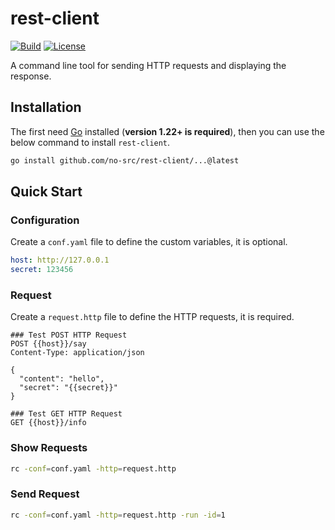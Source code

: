 # rest-client

[![Build](https://img.shields.io/github/actions/workflow/status/no-src/rest-client/go.yml?branch=main)](https://github.com/no-src/rest-client/actions)
[![License](https://img.shields.io/github/license/no-src/rest-client)](https://github.com/no-src/rest-client/blob/main/LICENSE)

A command line tool for sending HTTP requests and displaying the response.

## Installation

The first need [Go](https://go.dev/doc/install) installed (**version 1.22+ is required**), then you can use the below
command to install `rest-client`.

```bash
go install github.com/no-src/rest-client/...@latest
```

## Quick Start

### Configuration

Create a `conf.yaml` file to define the custom variables, it is optional.

```yaml
host: http://127.0.0.1
secret: 123456
```

### Request

Create a `request.http` file to define the HTTP requests, it is required.

```text
### Test POST HTTP Request
POST {{host}}/say
Content-Type: application/json

{
  "content": "hello",
  "secret": "{{secret}}"
}

### Test GET HTTP Request
GET {{host}}/info
```

### Show Requests

```bash
rc -conf=conf.yaml -http=request.http
```

### Send Request

```bash
rc -conf=conf.yaml -http=request.http -run -id=1
```